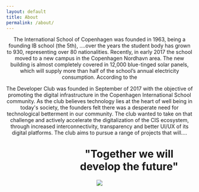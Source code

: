 ```yaml
---
layout: default
title: About
permalink: /about/
---
```


<center><p>
The International School of Copenhagen was founded in 1963, being a founding IB school (the 5th), ….over the years the student body has grown to 930, representing over 80 nationalities. Recently, in early 2017 the school moved to a new campus in the Copenhagen Nordhavn area. The new building is almost completely covered in 12,000 blue-tinged solar panels, which will supply more than half of the school’s annual electricity consumption. According to the
</p>

<center><p id="aboutText">
The Developer Club was founded in September of 2017 with the objective of promoting the digital infrastructure in the Copenhagen International School community. As the club believes technology lies at the heart of well being in today's society, the founders felt there was a desperate need for technological betterment in our community. The club wanted to take on that challenge and actively accelerate the digitalization of the CIS ecosystem, through increased interconnectivity, transparency and better UI/UX of its digital platforms. The club aims to pursue a range of projects that will....
</p></center>

<h1 class="row justify-content-center" style="margin-top: 2rem;margin-left: 10rem" id="aboutHeaderOne">"Together we will develop the future"</h1>

<img id="image" class="mx-auto d-block" style="max-width:80%" src="{{ site.url }}/cover_image.jpg"/>
